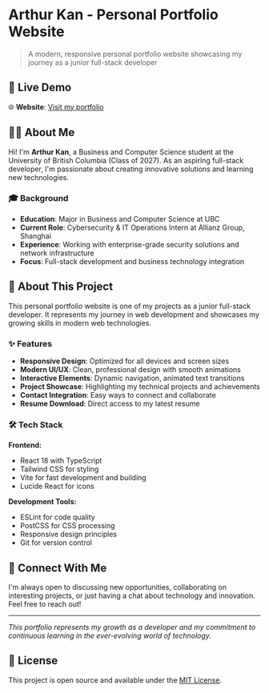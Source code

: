 # Arthur Kan - Personal Portfolio Website

> A modern, responsive personal portfolio website showcasing my journey as a junior full-stack developer

## 📱 Live Demo

🌐 **Website**: [Visit my portfolio](https://your-portfolio-url.vercel.app)

## 👨‍💻 About Me

Hi! I'm **Arthur Kan**, a Business and Computer Science student at the University of British Columbia (Class of 2027). As an aspiring full-stack developer, I'm passionate about creating innovative solutions and learning new technologies.

### 🎓 Background
- **Education**: Major in Business and Computer Science at UBC
- **Current Role**: Cybersecurity & IT Operations Intern at Allianz Group, Shanghai
- **Experience**: Working with enterprise-grade security solutions and network infrastructure
- **Focus**: Full-stack development and business technology integration

## 🚀 About This Project

This personal portfolio website is one of my projects as a junior full-stack developer. It represents my journey in web development and showcases my growing skills in modern web technologies.

### ✨ Features

- **Responsive Design**: Optimized for all devices and screen sizes
- **Modern UI/UX**: Clean, professional design with smooth animations
- **Interactive Elements**: Dynamic navigation, animated text transitions
- **Project Showcase**: Highlighting my technical projects and achievements
- **Contact Integration**: Easy ways to connect and collaborate
- **Resume Download**: Direct access to my latest resume

### 🛠️ Tech Stack

**Frontend:**
- React 18 with TypeScript
- Tailwind CSS for styling
- Vite for fast development and building
- Lucide React for icons

**Development Tools:**
- ESLint for code quality
- PostCSS for CSS processing
- Responsive design principles
- Git for version control

## 🤝 Connect With Me

I'm always open to discussing new opportunities, collaborating on interesting projects, or just having a chat about technology and innovation. Feel free to reach out!

---

*This portfolio represents my growth as a developer and my commitment to continuous learning in the ever-evolving world of technology.*

## 📄 License

This project is open source and available under the [MIT License](LICENSE).
